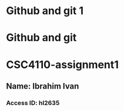 # Github and git 1
# Github and git
# CSC4110-assignment1


## Name: Ibrahim Ivan
### Access ID: hl2635
